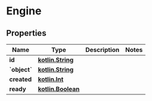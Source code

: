 # Engine

## Properties
Name | Type | Description | Notes
------------ | ------------- | ------------- | -------------
**id** | [**kotlin.String**](.md) |  | 
**&#x60;object&#x60;** | [**kotlin.String**](.md) |  | 
**created** | [**kotlin.Int**](.md) |  | 
**ready** | [**kotlin.Boolean**](.md) |  | 
